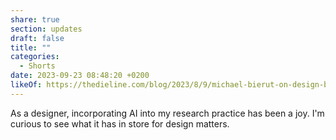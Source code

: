 ```yaml
---
share: true
section: updates
draft: false
title: ""
categories:
  - Shorts
date: 2023-09-23 08:48:20 +0200
likeOf: https://thedieline.com/blog/2023/8/9/michael-bierut-on-design-before-and-after-the-computer-and-why-ai-might-not-be-so-bad-after-all
---
```


As a designer, incorporating AI into my research practice has been a joy. I'm curious to see what it has in store for design matters.
